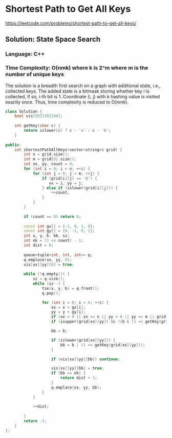 # Shortest Path to Get All Keys
https://leetcode.com/problems/shortest-path-to-get-all-keys/

## Solution: State Space Search
### Language: C++
### Time Complexity: O(nmk) where k is 2^m where m is the number of unique keys

The solution is a breadth first search on a graph with additional state, i.e., collected keys. 
The added state is a bitmask storing whether key *i* is collected, if so, i-th bit is 1.
Coordinate (i, j) with *k* hashing value is visited exactly once. Thus, time complexity is reduced to O(nmk).

```c++
class Solution {
    bool vis[30][30][64];
    
    int getKey(char c) {
        return islower(c) ? c - 'a' : c - 'A';
    } 
    
public:
    int shortestPathAllKeys(vector<string>& grid) {
        int n = grid.size();
        int m = grid[0].size();
        int xx, yy, count = 0;
        for (int i = 0; i < n; ++i) {
            for (int j = 0; j < m; ++j) {
                if (grid[i][j] == '@') {
                   xx = i, yy = j; 
                } else if (islower(grid[i][j])) {
                    ++count;
                }
            }
        }
        
        if (count == 0) return 0;
        
        const int gx[] = {-1, 0, 1, 0};
        const int gy[] = {0, -1, 0, 1};
        int x, y, b, bb, sz;
        int ok = (1 << count) - 1;
        int dist = 0;
        
        queue<tuple<int, int, int>> q;
        q.emplace(xx, yy, 0);
        vis[xx][yy][0] = true;
        
        while (!q.empty()) {
            sz = q.size();
            while (sz--) {
                tie(x, y, b) = q.front();
                q.pop();

                for (int i = 0; i < 4; ++i) {
                    xx = x + gx[i];
                    yy = y + gy[i];
                    if (xx < 0 || xx >= n || yy < 0 || yy >= m || grid[xx][yy] == '#') continue;
                    if (isupper(grid[xx][yy]) && !(b & (1 << getKey(grid[xx][yy])))) continue;

                    bb = b;

                    if (islower(grid[xx][yy])) {
                        bb = b | (1 << getKey(grid[xx][yy]));
                    }

                    if (vis[xx][yy][bb]) continue;

                    vis[xx][yy][bb] = true;
                    if (bb == ok) {
                        return dist + 1;
                    }
                    q.emplace(xx, yy, bb);
                }
            }
            
            ++dist;
            
        }
        return -1;
    }
};
```
